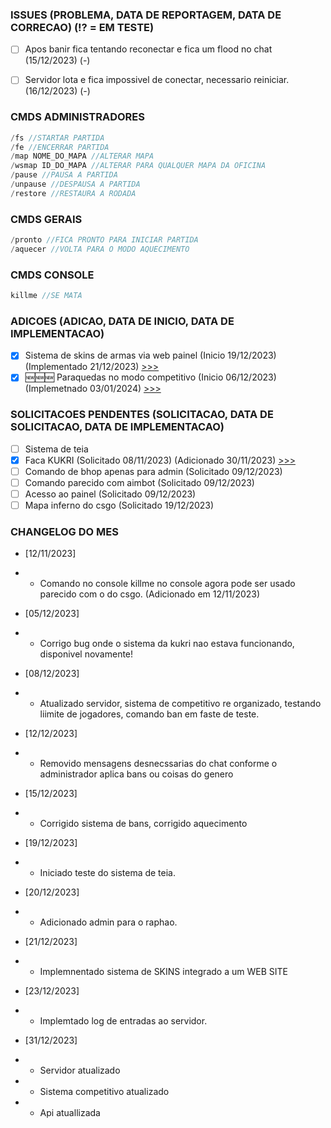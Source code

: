 ### ISSUES (PROBLEMA, DATA DE REPORTAGEM, DATA DE CORRECAO) (⁉️ = EM TESTE)
- [ ] Apos banir fica tentando reconectar e fica um flood no chat (15/12/2023) (-)
- [ ] Servidor lota e fica impossivel de conectar, necessario reiniciar. (16/12/2023) (-)


### CMDS ADMINISTRADORES
```c
/fs //STARTAR PARTIDA
/fe //ENCERRAR PARTIDA
/map NOME_DO_MAPA //ALTERAR MAPA
/wsmap ID_DO_MAPA //ALTERAR PARA QUALQUER MAPA DA OFICINA
/pause //PAUSA A PARTIDA
/unpause //DESPAUSA A PARTIDA
/restore //RESTAURA A RODADA
```

### CMDS GERAIS
```c
/pronto //FICA PRONTO PARA INICIAR PARTIDA
/aquecer //VOLTA PARA O MODO AQUECIMENTO
```

### CMDS CONSOLE
```c
killme //SE MATA
```

### ADICOES (ADICAO, DATA DE INICIO, DATA DE IMPLEMENTACAO)
- [X] Sistema de skins de armas via web painel (Inicio 19/12/2023) (Implementado 21/12/2023) [>>>](https://github.com/kubrv/1337-servidor/tree/main/instrucoes/skins_webpanel) 
- [X] 🆕🆕🆕 Paraquedas no modo competitivo (Inicio 06/12/2023) (Implemetnado 03/01/2024) [>>>](https://github.com/kubrv/1337-servidor/tree/main/instrucoes/paraq)

### SOLICITACOES PENDENTES (SOLICITACAO, DATA DE SOLICITACAO, DATA DE IMPLEMENTACAO)
- [ ] Sistema de teia
- [X] Faca KUKRI (Solicitado 08/11/2023) (Adicionado 30/11/2023) [>>>](https://github.com/kubrv/1337-servidor/tree/main/instrucoes/kukri) 
- [ ] Comando de bhop apenas para admin (Solicitado 09/12/2023) 
- [ ] Comando parecido com aimbot (Solicitado 09/12/2023) 
- [ ] Acesso ao painel (Solicitado 09/12/2023) 
- [ ] Mapa inferno do csgo (Solicitado 19/12/2023)

### CHANGELOG DO MES
- [12/11/2023]
- - Comando no console killme no console agora pode ser usado parecido com o do csgo. (Adicionado em 12/11/2023)

- [05/12/2023]
- - Corrigo bug onde o sistema da kukri nao estava funcionando, disponivel novamente!

- [08/12/2023]
- - Atualizado servidor, sistema de competitivo re organizado, testando liimite de jogadores, comando ban em faste de teste.

- [12/12/2023]
- - Removido mensagens desnecssarias do chat conforme o administrador aplica bans ou coisas do genero

- [15/12/2023]
- - Corrigido sistema de bans, corrigido aquecimento

- [19/12/2023]
- - Iniciado teste do sistema de teia.
  
- [20/12/2023] 
- - Adicionado admin para o raphao.

- [21/12/2023] 
- - Implemnentado sistema de SKINS integrado a um WEB SITE
 
- [23/12/2023] 
- - Implemtado log de entradas ao servidor.

- [31/12/2023]
- - Servidor atualizado
- - Sistema competitivo atualizado
- - Api atuallizada 